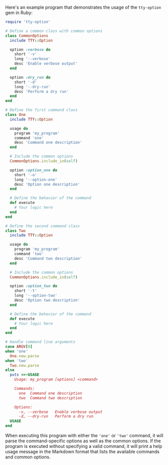 Here's an example program that demonstrates the usage of the `tty-option` gem in Ruby:

```ruby
require 'tty-option'

# Define a common class with common options
class CommonOptions
  include TTY::Option

  option :verbose do
    short '-v'
    long '--verbose'
    desc 'Enable verbose output'
  end

  option :dry_run do
    short '-d'
    long '--dry-run'
    desc 'Perform a dry run'
  end
end

# Define the first command class
class One
  include TTY::Option

  usage do
    program 'my_program'
    command 'one'
    desc 'Command one description'
  end

  # Include the common options
  CommonOptions.include_in(self)

  option :option_one do
    short '-o'
    long '--option-one'
    desc 'Option one description'
  end

  # Define the behavior of the command
  def execute
    # Your logic here
  end
end

# Define the second command class
class Two
  include TTY::Option

  usage do
    program 'my_program'
    command 'two'
    desc 'Command two description'
  end

  # Include the common options
  CommonOptions.include_in(self)

  option :option_two do
    short '-t'
    long '--option-two'
    desc 'Option two description'
  end

  # Define the behavior of the command
  def execute
    # Your logic here
  end
end

# Handle command line arguments
case ARGV[0]
when 'one'
  One.new.parse
when 'two'
  Two.new.parse
else
  puts <<~USAGE
    Usage: my_program [options] <command>

    Commands:
      one  Command one description
      two  Command two description

    Options:
      -v, --verbose   Enable verbose output
      -d, --dry-run   Perform a dry run
  USAGE
end
```

When executing this program with either the `'one'` or `'two'` command, it will parse the command-specific options as well as the common options. If the program is executed without specifying a valid command, it will print a help usage message in the Markdown format that lists the available commands and common options.
